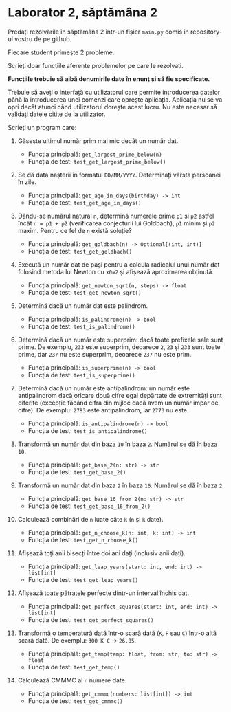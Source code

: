 # Laborator 2, săptămâna 2

Predați rezolvările în săptămâna 2 într-un fișier `main.py` comis în repository-ul vostru de pe github. 

Fiecare student primește 2 probleme. 

Scrieți doar funcțiile aferente problemelor pe care le rezolvați. 

**Funcțiile trebuie să aibă denumirile date în enunț și să fie specificate.**

Trebuie să aveți o interfață cu utilizatorul care permite introducerea datelor până la introducerea unei comenzi care oprește aplicația. Aplicația nu se va opri decât atunci când utilizatorul dorește acest lucru. Nu este necesar să validați datele citite de la utilizator.

Scrieți un program care:

1. Găsește ultimul număr prim mai mic decât un număr dat.
    - Funcția principală: `get_largest_prime_below(n)`
    - Funcția de test: `test_get_largest_prime_below()`

2. Se dă data nașterii în formatul `DD/MM/YYYY`. Determinați vârsta persoanei în zile.
    - Funcția principală: `get_age_in_days(birthday) -> int`
    - Funcția de test: `test_get_age_in_days()`
     
3. Dându-se numărul natural `n`, determină numerele prime `p1` si `p2` astfel încât `n = p1 + p2` (verificarea conjecturii lui Goldbach), `p1` minim și `p2` maxim. Pentru ce fel de `n` există soluție? 
    - Funcția principală: `get_goldbach(n) -> Optional[(int, int)]`
    - Funcția de test: `test_get_goldbach()`
     
4. Execută un număr dat de pași pentru a calcula radicalul unui număr dat folosind metoda lui Newton cu `x0=2` și afișează aproximarea obținută.
    - Funcția principală: `get_newton_sqrt(n, steps) -> float`
    - Funcția de test: `test_get_newton_sqrt()`
    
5. Determină dacă un număr dat este palindrom.
    - Funcția principală: `is_palindrome(n) -> bool`
    - Funcția de test: `test_is_palindrome()`

6. Determină dacă un număr este superprim: dacă toate prefixele sale sunt prime. De exemplu, `233` este superprim, deoarece `2`, `23` și `233` sunt toate prime, dar `237` nu este superprim, deoarece `237` nu este prim. 
    - Funcția principală: `is_superprime(n) -> bool`
    - Funcția de test: `test_is_superprime()`

	
7. Determină dacă un număr este antipalindrom: un număr este antipalindrom dacă oricare două cifre egal depărtate de extremități sunt diferite (excepție făcând cifra din mijloc dacă avem un număr impar de cifre). De exemplu: `2783` este antipalindrom, iar `2773` nu este.
    - Funcția principală: `is_antipalindrome(n) -> bool`
    - Funcția de test: `test_is_antipalindrome()`

8. Transformă un număr dat din baza `10` în baza `2`. Numărul se dă în baza `10`.
    - Funcția principală: `get_base_2(n: str) -> str`
    - Funcția de test: `test_get_base_2()`

9. Transformă un număr dat din baza `2` în baza `16`. Numărul se dă în baza `2`.
    - Funcția principală: `get_base_16_from_2(n: str) -> str`
    - Funcția de test: `test_get_base_16_from_2()`

10. Calculează combinări de `n` luate câte `k` (`n` și `k` date).
    - Funcția principală: `get_n_choose_k(n: int, k: int) -> int`
    - Funcția de test: `test_get_n_choose_k()`

11. Afișează toți anii bisecți între doi ani dați (inclusiv anii dați).
    - Funcția principală: `get_leap_years(start: int, end: int) -> list[int]`
    - Funcția de test: `test_get_leap_years()`


12. Afișează toate pătratele perfecte dintr-un interval închis dat.
    - Funcția principală: `get_perfect_squares(start: int, end: int) -> list[int]`
    - Funcția de test: `test_get_perfect_squares()`

13. Transformă o temperatură dată într-o scară dată (`K`, `F` sau `C`) într-o altă scară dată. De exemplu: `300 K C` -> `26.85`.
    - Funcția principală: `get_temp(temp: float, from: str, to: str) -> float`
    - Funcția de test: `test_get_temp()`

14. Calculează CMMMC al `n` numere date.
    - Funcția principală: `get_cmmmc(numbers: list[int]) -> int`
    - Funcția de test: `test_get_cmmmc()`
